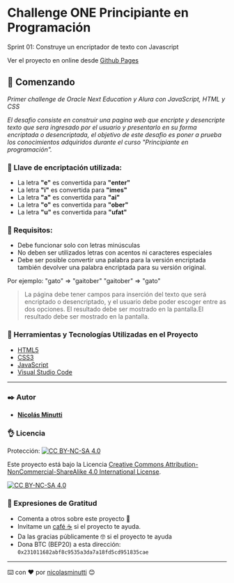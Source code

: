 # Challenge ONE Principiante en Programación
Sprint 01: Construye un encriptador de texto con Javascript

Ver el proyecto en online desde [Github Pages](https://nicolasminutti.github.io/Challenge-Oracle-One/)


## :rocket: Comenzando

_Primer challenge de Oracle Next Education y Alura con JavaScript, HTML y CSS_

_El desafio consiste en construir una pagina web que encripte y desencripte texto que sera ingresado por el usuario y presentarlo en su forma encriptada o desencriptada, el objetivo de este desafio es poner a prueba los conocimientos adquiridos durante el curso "Principiante en programación"._

### :closed_lock_with_key: Llave de encriptación utilizada:

- La letra **"e"** es convertida para **"enter"**
- La letra **"i"** es convertida para **"imes"**
- La letra **"a"** es convertida para **"ai"**
- La letra **"o"** es convertida para **"ober"**
- La letra **"u"** es convertida para **"ufat"**

### :pushpin: Requisitos:
- Debe funcionar solo con letras minúsculas
- No deben ser utilizados letras con acentos ni caracteres especiales
- Debe ser posible convertir una palabra para la versión encriptada también devolver una palabra encriptada para su versión original.

Por ejemplo:
"gato" => "gaitober"
"gaitober" => "gato"

> La página debe tener campos para inserción del texto que será encriptado o desencriptado, y el usuario debe poder escoger entre as dos opciones.
El resultado debe ser mostrado en la pantalla.El resultado debe ser mostrado en la pantalla.

### :wrench: Herramientas y Tecnologías Utilizadas en el Proyecto

- [HTML5](https://developer.mozilla.org/es/docs/Glossary/HTML5)
- [CSS3](https://developer.mozilla.org/es/docs/Web/CSS)
- [JavaScript](https://developer.mozilla.org/es/docs/Learn/JavaScript/First_steps/What_is_JavaScript)
- [Visual Studio Code](https://code.visualstudio.com/)
------------

### :black_nib: Autor

- **[Nicolás Minutti](https://www.linkedin.com/in/nicol%C3%A1s-minutti)**

### :ok_hand: Licencia

Protección: [![CC BY-NC-SA 4.0][cc-by-nc-sa-shield]][cc-by-nc-sa]

Este proyecto está bajo la Licencia
[Creative Commons Attribution-NonCommercial-ShareAlike 4.0 International License][cc-by-nc-sa].

[![CC BY-NC-SA 4.0][cc-by-nc-sa-image]][cc-by-nc-sa]

[cc-by-nc-sa]: http://creativecommons.org/licenses/by-nc-sa/4.0/
[cc-by-nc-sa-image]: https://licensebuttons.net/l/by-nc-sa/4.0/88x31.png
[cc-by-nc-sa-shield]: https://img.shields.io/badge/License-CC%20BY--NC--SA%204.0-lightgrey.svg

### :raised_hands: Expresiones de Gratitud

* Comenta a otros sobre este proyecto 📢
* Invitame un [café ☕](https://www.buymeacoffee.com/nicolasminutti) si el proyecto te ayuda.
* Da las gracias públicamente 🤓 si el proyecto te ayuda
* Dona BTC (BEP20) a esta dirección: `0x231011682abf8c9535a3da7a18fd5cd951835cae`

---
⌨️ con ❤️ por [nicolasminutti](https://github.com/nicolasminutti) 😊
